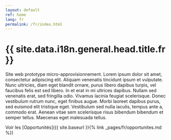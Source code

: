 ```yaml
---
layout: default
ref: home
lang: fr
permalink: /fr/index.html
---
```


<h1 property="name" id="wb-cont">{{ site.data.i18n.general.head.title.fr }}</h1>

Site web prototype micro-approvisionnement.
Lorem ipsum dolor sit amet, consectetur adipiscing elit.
Aliquam venenatis tincidunt ipsum et vulputate.
Nunc ultricies, diam eget blandit ornare, purus libero dapibus turpis, vel faucibus felis est sed libero.
In et erat in mi ultrices dapibus. Nullam sed venenatis erat, sed fringilla odio.
Vivamus lacinia feugiat scelerisque. Donec vestibulum rutrum nunc, eget finibus augue.
Morbi laoreet dapibus purus, sed euismod elit tristique eget.
Vestibulum sed nulla iaculis, tempus ante a, commodo erat.
Aenean vitae sem scelerisque risus bibendum bibendum et semper tellus.
Maecenas eget malesuada tellus.

Voir les [Opportunités]({{ site.baseurl }}{% link _pages/fr/opportunites.md %})

